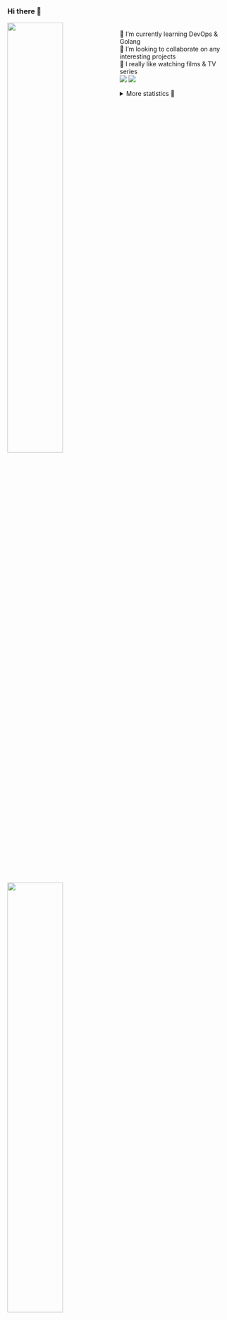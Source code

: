 ### Hi there 👋


[<img align="left" width="50%" src="https://github-readme-stats.vercel.app/api?username=rufusnufus&hide=issues&show_icons=true&count_private=true&theme=transparent&title_color=FF6F40&text_color=FBF9F8&icon_color=F48242&hide_border=true&hide_title=true#gh-dark-mode-only">](https://metrics.lecoq.io/rufusnufus#gh-dark-mode-only)
[<img align="left" width="50%" src="https://github-readme-stats.vercel.app/api?username=rufusnufus&hide=issues&show_icons=true&count_private=true&theme=transparent&title_color=FF6533&text_color=4D4644&icon_color=FF8038&hide_border=true&hide_title=true#gh-light-mode-only">](https://metrics.lecoq.io/rufusnufus#gh-light-mode-only)

<p>
  <br>
  🌱 I’m currently learning DevOps & Golang</br>
  👯 I’m looking to collaborate on any interesting projects</br>
  🎥 I really like watching films & TV series</br>
  <a href="https://linkedin.com/in/rufusnufus"><img src="https://img.shields.io/badge/linkedin-0077B5.svg?style=for-the-badge&logo=linkedin&logoColor=white"/></a>
  <a href="https://t.me/rufusnufus"><img src="https://img.shields.io/badge/-telegram-black?style=for-the-badge&color=blue&logo=telegram"/></a>
</p>

<p text-align="left">
<details>
  <summary>More statistics 👀</summary><br/>

<!--START_SECTION:waka-->
![Code Time](http://img.shields.io/badge/Code%20Time-525%20hrs%2053%20mins-blue)

![Profile Views](http://img.shields.io/badge/Profile%20Views-0-blue)

**I'm an Early 🐤** 

```text
🌞 Morning                9408 commits        ██████░░░░░░░░░░░░░░░░░░░   22.67 % 
🌆 Daytime                24506 commits       ███████████████░░░░░░░░░░   59.05 % 
🌃 Evening                6886 commits        ████░░░░░░░░░░░░░░░░░░░░░   16.59 % 
🌙 Night                  702 commits         ░░░░░░░░░░░░░░░░░░░░░░░░░   01.69 % 
```
📅 **I'm Most Productive on Monday** 

```text
Monday                   8477 commits        █████░░░░░░░░░░░░░░░░░░░░   20.43 % 
Tuesday                  8075 commits        █████░░░░░░░░░░░░░░░░░░░░   19.46 % 
Wednesday                8399 commits        █████░░░░░░░░░░░░░░░░░░░░   20.24 % 
Thursday                 8169 commits        █████░░░░░░░░░░░░░░░░░░░░   19.68 % 
Friday                   7247 commits        ████░░░░░░░░░░░░░░░░░░░░░   17.46 % 
Saturday                 716 commits         ░░░░░░░░░░░░░░░░░░░░░░░░░   01.73 % 
Sunday                   419 commits         ░░░░░░░░░░░░░░░░░░░░░░░░░   01.01 % 
```


📊 **This Week I Spent My Time On** 

```text
💬 Programming Languages: 
Go                       3 hrs 48 mins       ███████████░░░░░░░░░░░░░░   43.18 % 
YAML                     1 hr 52 mins        █████░░░░░░░░░░░░░░░░░░░░   21.31 % 
HCL                      1 hr 16 mins        ████░░░░░░░░░░░░░░░░░░░░░   14.46 % 
Text                     53 mins             ███░░░░░░░░░░░░░░░░░░░░░░   10.09 % 
Other                    36 mins             ██░░░░░░░░░░░░░░░░░░░░░░░   06.89 % 

🔥 Editors: 
VS Code                  8 hrs 25 mins       ████████████████████████░   95.67 % 
iTerm2                   22 mins             █░░░░░░░░░░░░░░░░░░░░░░░░   04.33 % 
```

**I Mostly Code in Go** 

```text
Python                   14 repos            ██░░░░░░░░░░░░░░░░░░░░░░░   09.52 % 
Smarty                   10 repos            ██░░░░░░░░░░░░░░░░░░░░░░░   06.80 % 
HCL                      7 repos             █░░░░░░░░░░░░░░░░░░░░░░░░   04.76 % 
Kotlin                   5 repos             █░░░░░░░░░░░░░░░░░░░░░░░░   03.40 % 
HTML                     5 repos             █░░░░░░░░░░░░░░░░░░░░░░░░   03.40 % 
```




 Last Updated on 06/12/2023 01:03:07 UTC
<!--END_SECTION:waka-->

</details>
</p>
